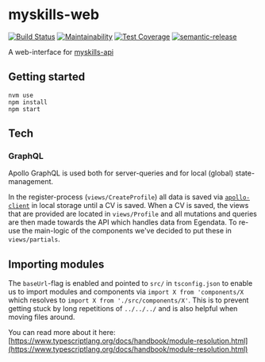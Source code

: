 # myskills-web

[![Build Status](https://travis-ci.com/JobtechSwe/myskills-web.svg?branch=master)](https://travis-ci.com/JobtechSwe/myskills-web)
[![Maintainability](https://api.codeclimate.com/v1/badges/e4539faffd7931524983/maintainability)](https://codeclimate.com/github/JobtechSwe/myskills-web/maintainability)
[![Test Coverage](https://api.codeclimate.com/v1/badges/e4539faffd7931524983/test_coverage)](https://codeclimate.com/github/JobtechSwe/myskills-web/test_coverage)
[![semantic-release](https://img.shields.io/badge/%20%20%F0%9F%93%A6%F0%9F%9A%80-semantic--release-e10079.svg)](https://github.com/semantic-release/semantic-release)

A web-interface for [myskills-api](https://github.com/JobtechSwe/myskills-api)

## Getting started

```
nvm use
npm install
npm start
```

## Tech

### GraphQL

Apollo GraphQL is used both for server-queries and for local (global) state-management.

In the register-process (`views/CreateProfile`) all data is saved via [`apollo-client`](https://www.apollographql.com/docs/react/why-apollo#combine-data) in local storage until a CV is saved. When a CV is saved, the views that are provided are located in `views/Profile` and all mutations and queries are then made towards the API which handles data from Egendata. To re-use the main-logic of the components we've decided to put these in `views/partials`.

## Importing modules

The `baseUrl`-flag is enabled and pointed to `src/` in `tsconfig.json` to enable us to import
modules and components via `import X from 'components/X` which resolves to `import X from './src/components/X'`. This is to prevent getting stuck by long repetitions of `../../../` and is also helpful
when moving files around.

You can read more about it here: [https://www.typescriptlang.org/docs/handbook/module-resolution.html](https://www.typescriptlang.org/docs/handbook/module-resolution.html)

